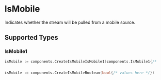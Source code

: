 # IsMobile

Indicates whether the stream will be pulled from a mobile source.


## Supported Types

### IsMobile1

```go
isMobile := components.CreateIsMobileIsMobile1(components.IsMobile1{/* values here */})
```

### 

```go
isMobile := components.CreateIsMobileBoolean(bool{/* values here */})
```

